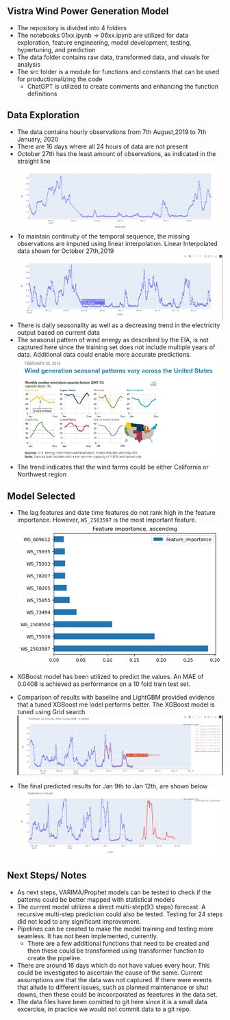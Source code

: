 ## Vistra Wind Power Generation Model 

- The repository is divided into 4 folders  
- The notebooks 01xx.ipynb -> 06xx.ipynb are utilized for data exploration, feature engineering, model development, testing, hypertuning, and prediction  
- The data folder contains raw data, transformed data, and visuals for analysis  
- The src folder is a module for functions and constants that can be used for productionalizing the code  
    - ChatGPT is utilized to create comments and enhancing the function definitions

## Data Exploration

- The data contains hourly observations from 7th August,2019 to 7th January, 2020    
- There are 16 days where all 24 hours of data are not present
- October 27th has the least amount of observations, as indicated in the straight line
    ![October 27 observation](data/figures/Missing_data_points_October27.png)
- To maintain continuity of the temporal sequence, the missing observations are imputed using linear interpolation. Linear Interpolated data shown for October 27th,2019  
    ![October 27 observation](data/figures/Interpolated_data_points_October27.png)
- There is daily seasonality as well as a decreasing trend in the electricity output based on current data
- The seasonal pattern of wind energy as described by the EIA, is not captured here since the training set does not include multiple years of data. Additional data could enable more accurate predictions.    
    ![Seasonal Wind Power Generation](data/figures/WindPower_AcrossUSA_2015.png)
- The trend indicates that the wind farms could be either California or Northwest region


## Model Selected
- The lag features and date time features do not rank high in the feature importance. However, `WS_2503597` is the most important feature.
    ![Feature Importance](data/figures/feature_importance_nrun.png)
- XGBoost model has been utilized to predict the values. An MAE of 0.0408 is achieved as performance on a 10 fold train test set.   
- Comparison of results with baseline and LightGBM provided evidence that a tuned XGBoost me lodel performs better. The XGBoost model is tuned using Grid search 
    ![Time Series Prediction](data/figures/time_series_test_predict_aftertuning.png)

- The final predicted results for Jan 9th to Jan 12th, are shown below 
    ![Time Series Prediction](data/output/final_prediction_plot.png)

## Next Steps/ Notes

- As next steps, VARIMA/Prophet models can be tested to check if the patterns could be better mapped with statistical models
- The current model utilizes a direct multi-step(93 steps) forecast. A recursive multi-step prediction could also be tested. Testing for 24 steps did not lead to any significant improvement.      
- Pipelines can be created to make the model training and testing more seamless. It has not been implemented, currently.
    - There are a few additional functions that need to be created and then these could be transformed using transformer function to create the pipeline.
- There are around 16 days which do not have values every hour. This could be investigated to ascertain the cause of the same. Current assumptions are that the data was not captured. If there were events that allude to different issues, such as planned maintenance or shut downs, then these could be incoorporated as feaetures in the data set.
- The data files have been comitted to git here since it is a small data excercise, in practice we would not commit data to a git repo.



